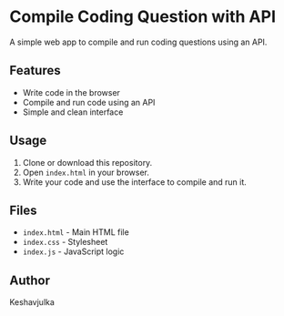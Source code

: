 # Compile Coding Question with API

A simple web app to compile and run coding questions using an API.

## Features
- Write code in the browser
- Compile and run code using an API
- Simple and clean interface

## Usage
1. Clone or download this repository.
2. Open `index.html` in your browser.
3. Write your code and use the interface to compile and run it.

## Files
- `index.html` - Main HTML file
- `index.css` - Stylesheet
- `index.js` - JavaScript logic

## Author
Keshavjulka
